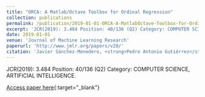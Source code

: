 ```yaml
---
title: "ORCA: A Matlab/Octave Toolbox for Ordinal Regression"
collection: publications
permalink: /publication/2019-01-01-ORCA-A-MatlabOctave-Toolbox-for-Ordinal-Regression
excerpt: 'JCR(2019): 3.484 Position: 40/136 (Q2) Category: COMPUTER SCIENCE, ARTIFICIAL INTELLIGENCE.'
date: 2019-01-01
venue: 'Journal of Machine Learning Research'
paperurl: 'http://www.jmlr.org/papers/v20/'
citation: 'Javier Sánchez-Monedero, <strong>Pedro Antonio Gutiérrez</strong>, María Pérez-Ortiz, &quot;ORCA: A Matlab/Octave Toolbox for Ordinal Regression.&quot; Journal of Machine Learning Research, Vol. 20(125), 2019, pp.1--5.'
---
```

JCR(2019): 3.484 Position: 40/136 (Q2) Category: COMPUTER SCIENCE, ARTIFICIAL INTELLIGENCE.

[Access paper here](http://www.jmlr.org/papers/v20/){:target="_blank"}
